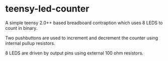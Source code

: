 # teensy-led-counter

A simple teensy 2.0++ based breadboard contraption which uses 8 LEDS to count in binary.

Two pushbuttons are used to increment and decrement the counter using internal pullup resistors.

8 LEDS are driven by output pins using external 100 ohm resistors.
